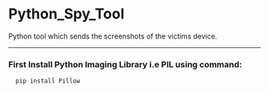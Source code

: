 # Python_Spy_Tool

Python tool which sends the screenshots of the victims device.
___
### First Install Python Imaging Library i.e PIL using command:

```python
  pip install Pillow
```
